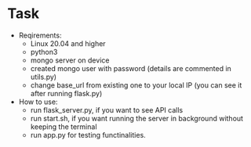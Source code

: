 # Task
* Reqirements:
  * Linux 20.04 and higher
  * python3
  * mongo server on device
  * created mongo user with password (details are commented in utils.py)
  * change base_url from existing one to your local IP (you can see it after running flask.py)
* How to use:
  * run flask_server.py, if you want to see API calls
  * run start.sh, if you want running the server in background without keeping the terminal
  * run app.py for testing functinalities.
